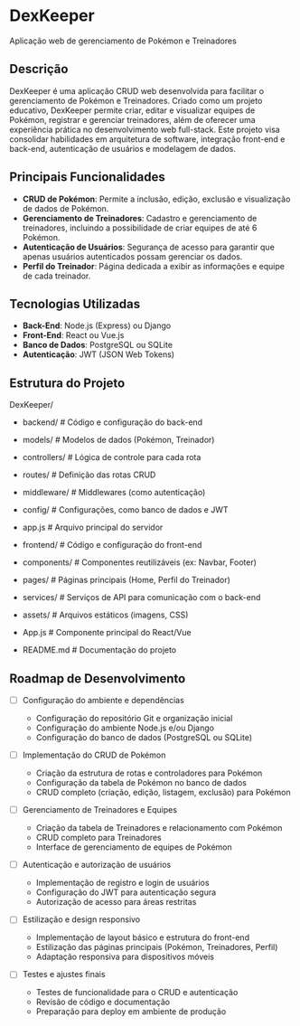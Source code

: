 # DexKeeper
Aplicação web de gerenciamento de Pokémon e Treinadores

## Descrição
DexKeeper é uma aplicação CRUD web desenvolvida para facilitar o gerenciamento de Pokémon e Treinadores. Criado como um projeto educativo, DexKeeper permite criar, editar e visualizar equipes de Pokémon, registrar e gerenciar treinadores, além de oferecer uma experiência prática no desenvolvimento web full-stack. Este projeto visa consolidar habilidades em arquitetura de software, integração front-end e back-end, autenticação de usuários e modelagem de dados.

## Principais Funcionalidades
- **CRUD de Pokémon**: Permite a inclusão, edição, exclusão e visualização de dados de Pokémon.
- **Gerenciamento de Treinadores**: Cadastro e gerenciamento de treinadores, incluindo a possibilidade de criar equipes de até 6 Pokémon.
- **Autenticação de Usuários**: Segurança de acesso para garantir que apenas usuários autenticados possam gerenciar os dados.
- **Perfil do Treinador**: Página dedicada a exibir as informações e equipe de cada treinador.

## Tecnologias Utilizadas
- **Back-End**: Node.js (Express) ou Django
- **Front-End**: React ou Vue.js
- **Banco de Dados**: PostgreSQL ou SQLite
- **Autenticação**: JWT (JSON Web Tokens)

## Estrutura do Projeto
DexKeeper/

- backend/ # Código e configuração do back-end

- models/ # Modelos de dados (Pokémon, Treinador)
- controllers/ # Lógica de controle para cada rota
- routes/ # Definição das rotas CRUD
- middleware/ # Middlewares (como autenticação)
- config/ # Configurações, como banco de dados e JWT
- app.js # Arquivo principal do servidor
- frontend/ # Código e configuração do front-end

- components/ # Componentes reutilizáveis (ex: Navbar, Footer)
- pages/ # Páginas principais (Home, Perfil do Treinador)
- services/ # Serviços de API para comunicação com o back-end
- assets/ # Arquivos estáticos (imagens, CSS)
- App.js # Componente principal do React/Vue
- README.md # Documentação do projeto

## Roadmap de Desenvolvimento

- [ ] Configuração do ambiente e dependências
  - Configuração do repositório Git e organização inicial
  - Configuração do ambiente Node.js e/ou Django
  - Configuração do banco de dados (PostgreSQL ou SQLite)
  
- [ ] Implementação do CRUD de Pokémon
  - Criação da estrutura de rotas e controladores para Pokémon
  - Configuração da tabela de Pokémon no banco de dados
  - CRUD completo (criação, edição, listagem, exclusão) para Pokémon
  
- [ ] Gerenciamento de Treinadores e Equipes
  - Criação da tabela de Treinadores e relacionamento com Pokémon
  - CRUD completo para Treinadores
  - Interface de gerenciamento de equipes de Pokémon

- [ ] Autenticação e autorização de usuários
  - Implementação de registro e login de usuários
  - Configuração do JWT para autenticação segura
  - Autorização de acesso para áreas restritas
  
- [ ] Estilização e design responsivo
  - Implementação de layout básico e estrutura do front-end
  - Estilização das páginas principais (Pokémon, Treinadores, Perfil)
  - Adaptação responsiva para dispositivos móveis
  
- [ ] Testes e ajustes finais
  - Testes de funcionalidade para o CRUD e autenticação
  - Revisão de código e documentação
  - Preparação para deploy em ambiente de produção

